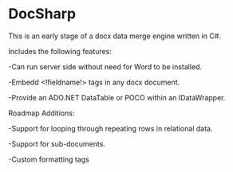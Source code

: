# DocSharp
This is an early stage of a docx data merge engine written in C#.

Includes the following features:

  -Can run server side without need for Word to be installed.

  -Embedd <!fieldname!> tags in any docx document.

  -Provide an ADO.NET DataTable or POCO within an IDataWrapper.

Roadmap Additions:

  -Support for looping through repeating rows in relational data.

  -Support for sub-documents.

  -Custom formatting tags
